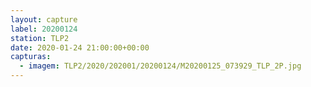 ```yaml
---
layout: capture
label: 20200124
station: TLP2
date: 2020-01-24 21:00:00+00:00
capturas:
  - imagem: TLP2/2020/202001/20200124/M20200125_073929_TLP_2P.jpg
---
```

